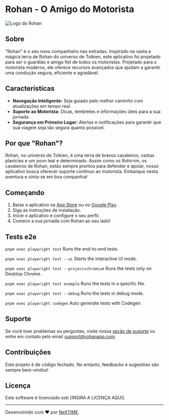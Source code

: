 # Rohan - O Amigo do Motorista

![Logo do Rohan](url-da-imagem-do-logo-aqui)

## Sobre

"Rohan" é o seu novo companheiro nas estradas. Inspirado na vasta e mágica terra de Rohan do universo de Tolkien, este aplicativo foi projetado para ser o guardião e amigo fiel de todos os motoristas. Projetado para o motorista moderno, ele oferece recursos avançados que ajudam a garantir uma condução segura, eficiente e agradável.

## Características

- **Navegação Inteligente:** Seja guiado pelo melhor caminho com atualizações em tempo real.
- **Suporte ao Motorista:** Dicas, lembretes e informações úteis para a sua jornada.
- **Segurança em Primeiro Lugar:** Alertas e notificações para garantir que sua viagem seja tão segura quanto possível.

## Por que "Rohan"?

Rohan, no universo de Tolkien, é uma terra de bravos cavaleiros, vastas planícies e um povo leal e determinado. Assim como os Rohirrim, os cavaleiros de Rohan, estão sempre prontos para defender e apoiar, nosso aplicativo busca oferecer suporte contínuo ao motorista. Embarque nesta aventura e sinta-se em boa companhia!

## Começando

1. Baixe o aplicativo na [App Store](url-da-app-store-aqui) ou no [Google Play](url-do-google-play-aqui).
2. Siga as instruções de instalação.
3. Inicie o aplicativo e configure o seu perfil.
4. Comece a sua jornada com Rohan ao seu lado!

## Tests e2e

`pnpm exec playwright test`
Runs the end-to-end tests.

`pnpm exec playwright test --ui`
Starts the interactive UI mode.

`pnpm exec playwright test --project=chromium`
Runs the tests only on Desktop Chrome.

`pnpm exec playwright test example`
Runs the tests in a specific file.

`pnpm exec playwright test --debug`
Runs the tests in debug mode.

`pnpm exec playwright codegen`
Auto generate tests with Codegen.

## Suporte

Se você tiver problemas ou perguntas, visite nossa [seção de suporte](url-da-seção-de-suporte-aqui) ou entre em contato pelo email [support@rohanapp.com](mailto:support@rohanapp.com).

## Contribuições

Este projeto é de código fechado. No entanto, feedbacks e sugestões são sempre bem-vindos!

## Licença

Este software é licenciado sob [INSIRA A LICENÇA AQUI].

---

Desenvolvido com ❤️ por [NeXTIME](url-do-seu-site-aqui).
